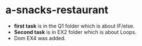# a-snacks-restaurant
- **first task** is in the Q1 folder which is about IF/else.
- **Second task** is in EX2 folder which is about Loops.
-  Dom EX4 was added.
